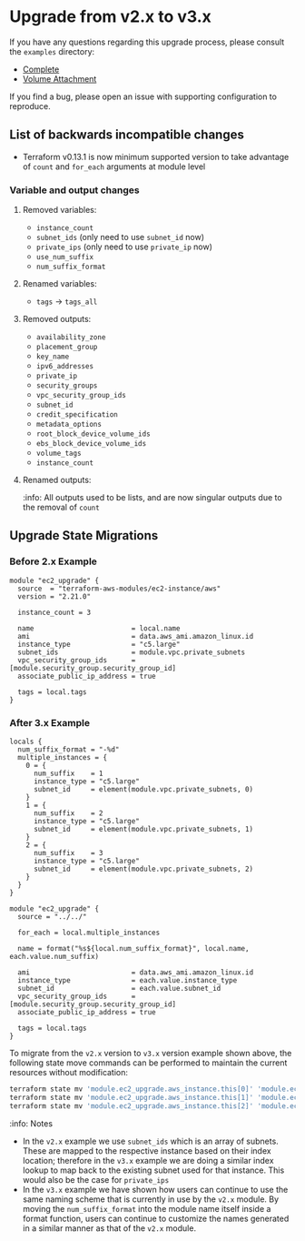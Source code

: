 # Upgrade from v2.x to v3.x

If you have any questions regarding this upgrade process, please consult the `examples` directory:

- [Complete](https://github.com/terraform-aws-modules/terraform-aws-ec2-instance/tree/master/examples/complete)
- [Volume Attachment](https://github.com/terraform-aws-modules/terraform-aws-ec2-instance/tree/master/examples/volume-attachment)

If you find a bug, please open an issue with supporting configuration to reproduce.

## List of backwards incompatible changes

- Terraform v0.13.1 is now minimum supported version to take advantage of `count` and `for_each` arguments at module level

### Variable and output changes

1. Removed variables:

   - `instance_count`
   - `subnet_ids` (only need to use `subnet_id` now)
   - `private_ips` (only need to use `private_ip` now)
   - `use_num_suffix`
   - `num_suffix_format`

2. Renamed variables:

   - `tags` -> `tags_all`

3. Removed outputs:

   - `availability_zone`
   - `placement_group`
   - `key_name`
   - `ipv6_addresses`
   - `private_ip`
   - `security_groups`
   - `vpc_security_group_ids`
   - `subnet_id`
   - `credit_specification`
   - `metadata_options`
   - `root_block_device_volume_ids`
   - `ebs_block_device_volume_ids`
   - `volume_tags`
   - `instance_count`

4. Renamed outputs:

   :info: All outputs used to be lists, and are now singular outputs due to the removal of `count`

## Upgrade State Migrations

### Before 2.x Example

```hcl
module "ec2_upgrade" {
  source  = "terraform-aws-modules/ec2-instance/aws"
  version = "2.21.0"

  instance_count = 3

  name                        = local.name
  ami                         = data.aws_ami.amazon_linux.id
  instance_type               = "c5.large"
  subnet_ids                  = module.vpc.private_subnets
  vpc_security_group_ids      = [module.security_group.security_group_id]
  associate_public_ip_address = true

  tags = local.tags
}
```

### After 3.x Example

```hcl
locals {
  num_suffix_format = "-%d"
  multiple_instances = {
    0 = {
      num_suffix    = 1
      instance_type = "c5.large"
      subnet_id     = element(module.vpc.private_subnets, 0)
    }
    1 = {
      num_suffix    = 2
      instance_type = "c5.large"
      subnet_id     = element(module.vpc.private_subnets, 1)
    }
    2 = {
      num_suffix    = 3
      instance_type = "c5.large"
      subnet_id     = element(module.vpc.private_subnets, 2)
    }
  }
}

module "ec2_upgrade" {
  source = "../../"

  for_each = local.multiple_instances

  name = format("%s${local.num_suffix_format}", local.name, each.value.num_suffix)

  ami                         = data.aws_ami.amazon_linux.id
  instance_type               = each.value.instance_type
  subnet_id                   = each.value.subnet_id
  vpc_security_group_ids      = [module.security_group.security_group_id]
  associate_public_ip_address = true

  tags = local.tags
}
```

To migrate from the `v2.x` version to `v3.x` version example shown above, the following state move commands can be performed to maintain the current resources without modification:

```bash
terraform state mv 'module.ec2_upgrade.aws_instance.this[0]' 'module.ec2_upgrade["0"].aws_instance.this[0]'
terraform state mv 'module.ec2_upgrade.aws_instance.this[1]' 'module.ec2_upgrade["1"].aws_instance.this[0]'
terraform state mv 'module.ec2_upgrade.aws_instance.this[2]' 'module.ec2_upgrade["2"].aws_instance.this[0]'
```

:info: Notes

- In the `v2.x` example we use `subnet_ids` which is an array of subnets. These are mapped to the respective instance based on their index location; therefore in the `v3.x` example we are doing a similar index lookup to map back to the existing subnet used for that instance. This would also be the case for `private_ips`
- In the `v3.x` example we have shown how users can continue to use the same naming scheme that is currently in use by the `v2.x` module. By moving the `num_suffix_format` into the module name itself inside a format function, users can continue to customize the names generated in a similar manner as that of the `v2.x` module.
